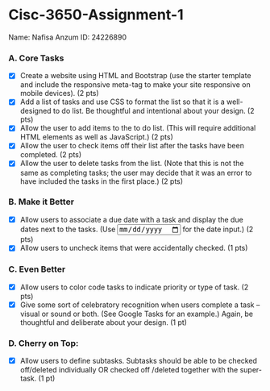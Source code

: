 # Cisc-3650-Assignment-1
Name: Nafisa Anzum
ID: 24226890

### A. Core Tasks
- [x] Create a website using HTML and Bootstrap (use the starter template and include the responsive meta-tag to make your site responsive on mobile devices). (2 pts)
- [x] Add a list of tasks and use CSS to format the list so that it is a well-designed to do list. Be thoughtful and intentional about your design. (2 pts)
- [x] Allow the user to add items to the to do list. (This will require additional HTML elements as well as JavaScript.) (2 pts)
- [x] Allow the user to check items off their list after the tasks have been completed. (2 pts)
- [x] Allow the user to delete tasks from the list. (Note that this is not the same as completing tasks; the user may decide that it was an error to have included the tasks in the first place.) (2 pts)
### B. Make it Better
- [x] Allow users to associate a due date with a task and display the due dates next to the tasks. (Use <input type="date"> for the date input.) (2 pts)
- [x] Allow users to uncheck items that were accidentally checked. (1 pts)
### C. Even Better
- [x] Allow users to color code tasks to indicate priority or type of task. (2 pts)
- [x] Give some sort of celebratory recognition when users complete a task – visual or sound or both. (See Google Tasks for an example.) Again, be thoughtful and deliberate about your design. (1 pt)
### D. Cherry on Top:
- [x] Allow users to define subtasks. Subtasks should be able to be checked off/deleted individually OR checked off /deleted together with the super-task. (1 pt)


